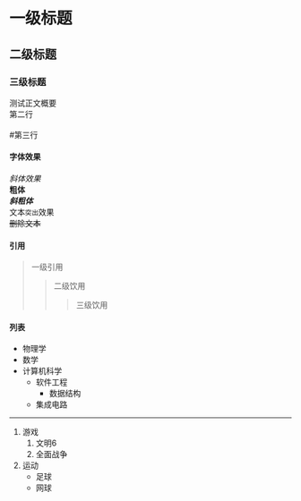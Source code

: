 # 一级标题

## 二级标题

### 三级标题

测试正文概要<br>
第二行<br><br>
\#第三行
<br>
#### 字体效果
*斜体效果*<br>
**粗体**<br>
***斜粗体***<br>
文本`突出`效果
<br>
~~删除文本~~
#### 引用
> 一级引用
>> 二级饮用
>>> 三级饮用
#### 列表
* 物理学
* 数学
* 计算机科学
  * 软件工程
    * 数据结构
  * 集成电路
---
1. 游戏
   1. 文明6
   2. 全面战争
2. 运动
   * 足球
   * 网球
